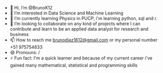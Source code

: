 - 👋 Hi, I’m @BrunoK12
- 👀 I’m interested in Data Science and Machine Learning
- 🌱 I’m currently learning Physics in PUCP, i'm learning python, sql and r.
- 💞️ I’m looking to collaborate on any kind of projects where I can contribute and learn to be an applied data analyst for research and business
- 📫 How to reach me brunodiaz1612@gmail.com or my personal number +51 975754633
- 😄 Pronouns: /
- ⚡ Fun fact: I'm a quick learner and because of my current career i've gained many mathematical, statistical and programming skills

<!---
BrunoK12/BrunoK12 is a ✨ special ✨ repository because its `README.md` (this file) appears on your GitHub profile.
You can click the Preview link to take a look at your changes.
--->
